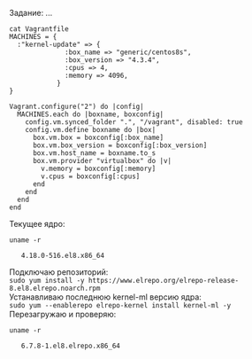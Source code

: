 Задание: ...  
```
cat Vagrantfile
MACHINES = {
  :"kernel-update" => {
              :box_name => "generic/centos8s",
              :box_version => "4.3.4",
              :cpus => 4,
              :memory => 4096,
            }
}

Vagrant.configure("2") do |config|
  MACHINES.each do |boxname, boxconfig|
    config.vm.synced_folder ".", "/vagrant", disabled: true
    config.vm.define boxname do |box|
      box.vm.box = boxconfig[:box_name]
      box.vm.box_version = boxconfig[:box_version]
      box.vm.host_name = boxname.to_s
      box.vm.provider "virtualbox" do |v|
        v.memory = boxconfig[:memory]
        v.cpus = boxconfig[:cpus]
      end
    end
  end
end
```

Текущее ядро:  
```
uname -r
   
   4.18.0-516.el8.x86_64
```
Подключаю репозиторий:  
`sudo yum install -y https://www.elrepo.org/elrepo-release-8.el8.elrepo.noarch.rpm`  
Устанавливаю последнюю kernel-ml версию ядра:  
`sudo yum --enablerepo elrepo-kernel install kernel-ml -y`  
Перезагружаю и проверяю:  
```
uname -r
   
   6.7.8-1.el8.elrepo.x86_64
```
